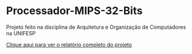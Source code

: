 # Processador-MIPS-32-Bits
Projeto feito na disciplina de Arquitetura e Organização de Computadores na UNIFESP

[Clique aqui para ver o relatório completo do projeto](https://github.com/mateusvdcastro/Processador-MIPS-32-Bits/blob/main/Relatorio_Lab_de_AOC_Mateus.pdf)


